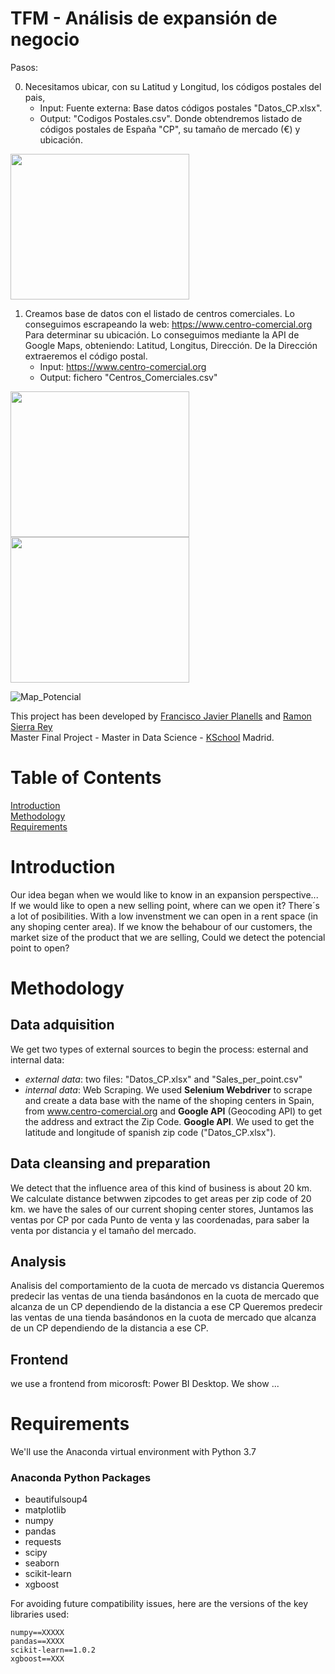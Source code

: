 # TFM - Análisis de expansión de negocio

Pasos:

0. Necesitamos ubicar, con su Latitud y Longitud, los códigos postales del pais, 
   * Input: Fuente externa: Base datos códigos postales "Datos_CP.xlsx".
   * Output: "Codigos Postales.csv". Donde obtendremos listado de códigos postales de España "CP", su tamaño de mercado (€) y ubicación.

  <div align="left"><img src="https://user-images.githubusercontent.com/56726458/161086803-b24acbf4-8cc3-4bc6-9991-82bcbddbff45.JPG" width="286" height="233"> 

1. Creamos base de datos con el listado de centros comerciales. Lo conseguimos escrapeando la web: https://www.centro-comercial.org
   Para determinar su ubicación. Lo conseguimos mediante la API de Google Maps, obteniendo: Latitud, Longitus, Dirección. De la Dirección extraeremos el código postal.
   * Input: https://www.centro-comercial.org
   * Output: fichero "Centros_Comerciales.csv"
   
<div align="left"><img src="https://user-images.githubusercontent.com/56726458/160465542-9ff20102-2ded-491a-b6fc-c69b39414301.JPG" width="286" height="233">
  
  <div align="left"><img src="https://user-images.githubusercontent.com/56726458/173162936-303334cb-18ac-4820-b928-190cd6b19e86.JPG" width="286" height="233">

 ![Map_Potencial](https://user-images.githubusercontent.com/56726458/173162936-303334cb-18ac-4820-b928-190cd6b19e86.JPG)
  
  This project has been developed by [Francisco Javier Planells](https://github.com/fplanells) and [Ramon Sierra Rey](https://github.com/ramonsierrarey)  
Master Final Project - Master in Data Science - [KSchool](https://www.kschool.com/) Madrid.
  
  # Table of Contents

[Introduction](#introduction) <br>
[Methodology](#methodology) <br>
[Requirements](#requirements) <br>


# Introduction

  Our idea began when we would like to know in an expansion perspective... If we would like to open a new selling point, where can we open it? There´s a lot of posibilities. With a low invenstment we can open in a rent space (in any shoping center area). If we know the behabour of our customers, the market size of the product that we are selling, Could we detect the potencial point to open?

  
# Methodology
  
  ## Data adquisition
We get two types of external sources to begin the process: esternal and internal data:
* _external data_: two files: "Datos_CP.xlsx" and "Sales_per_point.csv"
* _internal data_: Web Scraping. We used **Selenium Webdriver** to scrape and create a data base with the name of the shoping centers in Spain, from www.centro-comercial.org and **Google API** (Geocoding API) to get the address and extract the Zip Code.
  **Google API**. We used to get the latitude and longitude of spanish zip code ("Datos_CP.xlsx").

## Data cleansing and preparation
We detect that the influence area of this kind of business is about 20 km. We calculate distance betwwen zipcodes to get areas per zip code of 20 km.
we have the sales of our current shoping center stores, Juntamos las ventas por CP por cada Punto de venta y las coordenadas, para saber la venta por distancia y el tamaño del mercado.

## Analysis
Analisis del comportamiento de la cuota de mercado vs distancia
Queremos predecir las ventas de una tienda basándonos en la cuota de mercado que alcanza de un CP dependiendo de la distancia a ese CP
Queremos predecir las ventas de una tienda basándonos en la cuota de mercado que alcanza de un CP dependiendo de la distancia a ese CP.
  
## Frontend
we use a frontend from micorosft: Power BI Desktop. We show ... 

# Requirements

We'll use the Anaconda virtual environment with Python 3.7

### Anaconda Python Packages

* beautifulsoup4
* matplotlib
* numpy
* pandas
* requests
* scipy
* seaborn
* scikit-learn
* xgboost

For avoiding future compatibility issues, here are the versions of the key libraries used:

```
numpy==XXXXX
pandas==XXXX
scikit-learn==1.0.2
xgboost==XXX
